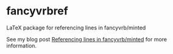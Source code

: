 # fancyvrbref
LaTeX package for referencing lines in fancyvrb/minted

See my blog post [Referencing lines in fancyvrb/minted](https://sim642.eu/blog/2025/05/01/referencing-lines-in-fancyvrb-minted/) for more information.
